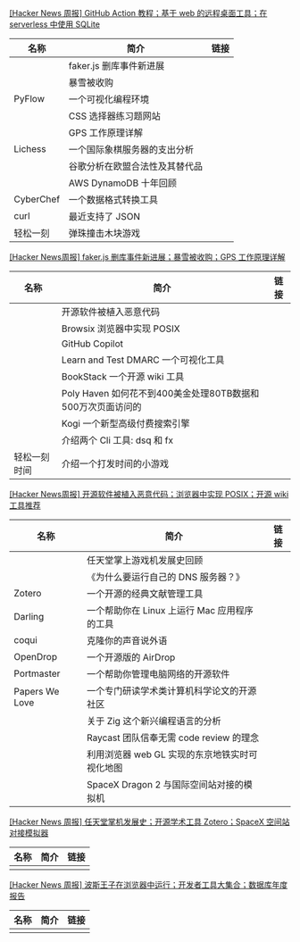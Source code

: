 [[Hacker News 周报] GitHub Action 教程；基于 web 的远程桌面工具；在 serverless 中使用 SQLite](https://www.bilibili.com/video/BV1r34y127VU)
            <table>            <theader>
                <th>名称</th>
                <th>简介</th>
                <th>链接</th>
            </theader>            <tbody>                <tr>
                    <td></td>
                    <td>faker.js 删库事件新进展</td>
                    <td></td>
                </tr>                <tr>
                    <td></td>
                    <td>暴雪被收购</td>
                    <td></td>
                </tr>                <tr>
                    <td>PyFlow</td>
                    <td>一个可视化编程环境</td>
                    <td></td>
                </tr>                <tr>
                    <td></td>
                    <td>CSS 选择器练习题网站</td>
                    <td></td>
                </tr>                <tr>
                    <td></td>
                    <td>GPS 工作原理详解</td>
                    <td></td>
                </tr>                <tr>
                    <td>Lichess</td>
                    <td>一个国际象棋服务器的支出分析</td>
                    <td></td>
                </tr>                <tr>
                    <td></td>
                    <td>谷歌分析在欧盟合法性及其替代品</td>
                    <td></td>
                </tr>                <tr>
                    <td></td>
                    <td>AWS DynamoDB 十年回顾</td>
                    <td></td>
                </tr>                <tr>
                    <td>CyberChef</td>
                    <td>一个数据格式转换工具</td>
                    <td></td>
                </tr>                <tr>
                    <td>curl</td>
                    <td>最近支持了 JSON</td>
                    <td></td>
                </tr>                <tr>
                    <td>轻松一刻</td>
                    <td>弹珠撞击木块游戏</td>
                    <td></td>
                </tr>            </tbody>            </table>
[[Hacker News周报] faker.js 删库事件新进展；暴雪被收购；GPS 工作原理详解](https://www.bilibili.com/video/BV1AT4y127tr)
            <table>            <theader>
                <th>名称</th>
                <th>简介</th>
                <th>链接</th>
            </theader>            <tbody>                <tr>
                    <td></td>
                    <td>开源软件被植入恶意代码</td>
                    <td></td>
                </tr>                <tr>
                    <td></td>
                    <td>Browsix 浏览器中实现 POSIX</td>
                    <td></td>
                </tr>                <tr>
                    <td></td>
                    <td>GitHub Copilot</td>
                    <td></td>
                </tr>                <tr>
                    <td></td>
                    <td>Learn and Test DMARC 一个可视化工具</td>
                    <td></td>
                </tr>                <tr>
                    <td></td>
                    <td>BookStack 一个开源 wiki 工具</td>
                    <td></td>
                </tr>                <tr>
                    <td></td>
                    <td>Poly Haven 如何花不到400美金处理80TB数据和500万次页面访问的</td>
                    <td></td>
                </tr>                <tr>
                    <td></td>
                    <td>Kogi 一个新型高级付费搜索引擎</td>
                    <td></td>
                </tr>                <tr>
                    <td></td>
                    <td>介绍两个 Cli 工具: dsq 和 fx</td>
                    <td></td>
                </tr>                <tr>
                    <td>轻松一刻时间</td>
                    <td>介绍一个打发时间的小游戏</td>
                    <td></td>
                </tr>            </tbody>            </table>
[[Hacker News周报] 开源软件被植入恶意代码；浏览器中实现 POSIX；开源 wiki 工具推荐](https://www.bilibili.com/video/BV1eT4y117Xh)
            <table>            <theader>
                <th>名称</th>
                <th>简介</th>
                <th>链接</th>
            </theader>            <tbody>                <tr>
                    <td></td>
                    <td>任天堂掌上游戏机发展史回顾</td>
                    <td></td>
                </tr>                <tr>
                    <td></td>
                    <td>《为什么要运行自己的 DNS 服务器？》</td>
                    <td></td>
                </tr>                <tr>
                    <td>Zotero</td>
                    <td>一个开源的经典文献管理工具</td>
                    <td></td>
                </tr>                <tr>
                    <td>Darling</td>
                    <td>一个帮助你在 Linux 上运行 Mac 应用程序的工具</td>
                    <td></td>
                </tr>                <tr>
                    <td>coqui</td>
                    <td>克隆你的声音说外语</td>
                    <td></td>
                </tr>                <tr>
                    <td>OpenDrop</td>
                    <td>一个开源版的 AirDrop</td>
                    <td></td>
                </tr>                <tr>
                    <td>Portmaster</td>
                    <td>一个帮助你管理电脑网络的开源软件</td>
                    <td></td>
                </tr>                <tr>
                    <td>Papers We Love</td>
                    <td>一个专门研读学术类计算机科学论文的开源社区</td>
                    <td></td>
                </tr>                <tr>
                    <td></td>
                    <td>关于 Zig 这个新兴编程语言的分析</td>
                    <td></td>
                </tr>                <tr>
                    <td></td>
                    <td>Raycast 团队信奉无需 code review 的理念</td>
                    <td></td>
                </tr>                <tr>
                    <td></td>
                    <td>利用浏览器 web GL 实现的东京地铁实时可视化地图</td>
                    <td></td>
                </tr>                <tr>
                    <td></td>
                    <td>SpaceX Dragon 2 与国际空间站对接的模拟机</td>
                    <td></td>
                </tr>            </tbody>            </table>
[[Hacker News 周报]  任天堂掌机发展史；开源学术工具 Zotero；SpaceX 空间站对接模拟器](https://www.bilibili.com/video/BV1vL4y1b78S)
            <table>            <theader>
                <th>名称</th>
                <th>简介</th>
                <th>链接</th>
            </theader>            <tbody>                <tr>
                    <td></td>
                    <td></td>
                    <td></td>
                </tr>            </tbody>            </table>
[[Hacker News 周报] 波斯王子在浏览器中运行；开发者工具大集合；数据库年度报告](https://www.bilibili.com/video/BV1GD4y1F7Ri)
            <table>            <theader>
                <th>名称</th>
                <th>简介</th>
                <th>链接</th>
            </theader>            <tbody>                <tr>
                    <td></td>
                    <td></td>
                    <td></td>
                </tr>            </tbody>            </table>
